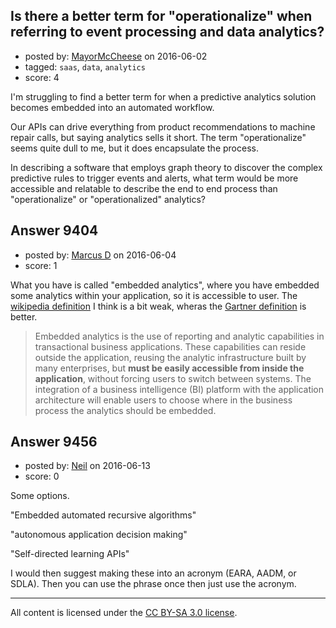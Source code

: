 ## Is there a better term for "operationalize" when referring to event processing and data analytics?

- posted by: [MayorMcCheese](https://stackexchange.com/users/5528260/mayormccheese) on 2016-06-02
- tagged: `saas`, `data`, `analytics`
- score: 4

I'm struggling to find a better term for when a predictive analytics solution becomes embedded into an automated workflow. 

Our APIs can drive everything from product recommendations to machine repair calls, but saying analytics sells it short. The term "operationalize" seems quite dull to me, but it does encapsulate the process.

In describing a software that employs graph theory to discover the complex predictive rules to trigger events and alerts, what term  would be more accessible and relatable to describe the end to end process than "operationalize" or "operationalized" analytics? 


## Answer 9404

- posted by: [Marcus D](https://stackexchange.com/users/258531/marcus-d) on 2016-06-04
- score: 1

<p>What you have is called "embedded analytics", where you have embedded some analytics within your application, so it is accessible to user. The <a href="https://en.wikipedia.org/wiki/Embedded_analytics" rel="nofollow">wikipedia definition</a> I think is a bit weak, wheras the <a href="http://www.gartner.com/it-glossary/embedded-analytics/" rel="nofollow">Gartner definition</a> is better.</p>

<blockquote>
  <p>Embedded analytics is the use of reporting and analytic capabilities
  in transactional business applications. These capabilities can reside
  outside the application, reusing the analytic infrastructure built by
  many enterprises, but <strong>must be easily accessible from inside the
  application</strong>, without forcing users to switch between systems. The
  integration of a business intelligence (BI) platform with the
  application architecture will enable users to choose where in the
  business process the analytics should be embedded.</p>
</blockquote>



## Answer 9456

- posted by: [Neil](https://stackexchange.com/users/2711480/neil) on 2016-06-13
- score: 0

Some options.

"Embedded automated recursive algorithms"

"autonomous application decision making"

"Self-directed learning APIs"

I would then suggest making these into an acronym (EARA, AADM, or SDLA). Then you can use the phrase once then just use the acronym.




---

All content is licensed under the [CC BY-SA 3.0 license](https://creativecommons.org/licenses/by-sa/3.0/).
